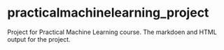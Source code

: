 practicalmachinelearning_project
================================

Project for Practical Machine Learning course.
The markdoen and HTML output for the project.
